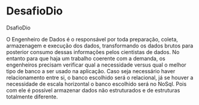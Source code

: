 # DesafioDio
 DsafioDio
 
O Engenheiro de Dados é o responsável por toda preparação, coleta, armazenagem e execução dos dados, transformando os dados brutos para posterior consumo dessas informações pelos cientistas de dados. No entanto para que haja um trabalho coerente com a demanda, os engenheiros precisam verificar qual a necessidade versus qual o melhor tipo de banco a ser usado na aplicação. Caso seja necessário haver relacionamento entre si, o banco escolhido será o relacional, já se houver a necessidade de escala horizontal o banco escolhido será no NoSql. Pois com ele é possível armazenar dados não estruturados e de estruturas totalmente diferente.

